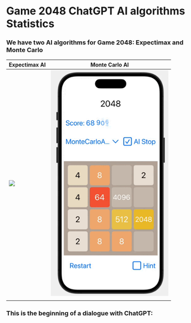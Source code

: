 # Game 2048 ChatGPT AI algorithms Statistics
### We have two AI algorithms for Game 2048: Expectimax and Monte Carlo

| Expectimax AI  |Monte Carlo AI  |
| -------------- | -------------- |
| <img src="https://github.com/BestKora/Game2048ChatGPTStatistics#:~:text=Record%20Expectimax1%20143%20436%20.gif" width="300"/>    | <img src="https://github.com/BestKora/Game2048ChatGPTStatistics/blob/main/Record%20Monte%20Carlo%20Async%2070%20108%20.gif" width="314"/>   |
|  | |

### This is the beginning of a dialogue with ChatGPT:
